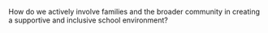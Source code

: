 How do we actively involve families and the broader community in creating a supportive and inclusive school environment?
